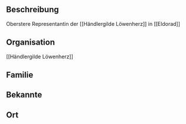 ## Beschreibung
Oberstere Representantin der [[Händlergilde Löwenherz]] in [[Eldorad]]

## Organisation
[[Händlergilde Löwenherz]]

## Familie


## Bekannte


## Ort
